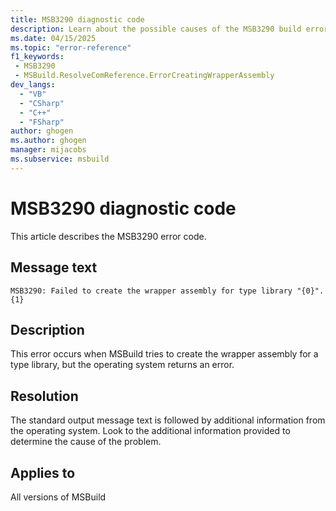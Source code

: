 ```yaml
---
title: MSB3290 diagnostic code
description: Learn about the possible causes of the MSB3290 build error and get troubleshooting tips.
ms.date: 04/15/2025
ms.topic: "error-reference"
f1_keywords:
 - MSB3290
 - MSBuild.ResolveComReference.ErrorCreatingWrapperAssembly
dev_langs:
  - "VB"
  - "CSharp"
  - "C++"
  - "FSharp"
author: ghogen
ms.author: ghogen
manager: mijacobs
ms.subservice: msbuild
---
```

# MSB3290 diagnostic code

<!-- :::ErrorDefinitionDescription::: -->
<!-- :::editable-content name="introDescription"::: -->
This article describes the MSB3290 error code.
<!-- :::editable-content-end::: -->

## Message text

`MSB3290: Failed to create the wrapper assembly for type library "{0}". {1}`


<!-- :::editable-content name="postOutputDescription"::: -->
## Description

This error occurs when MSBuild tries to create the wrapper assembly for a type library, but the operating system returns an error.

## Resolution

The standard output message text is followed by additional information from the operating system. Look to the additional information provided to determine the cause of the problem.
<!-- :::editable-content-end::: -->
<!-- :::ErrorDefinitionDescription-end::: -->

## Applies to

All versions of MSBuild